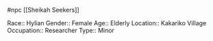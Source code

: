 #npc [[Sheikah Seekers]]

Race:: Hylian
Gender:: Female
Age:: Elderly
Location:: Kakariko Village
Occupation:: Researcher
Type:: Minor
